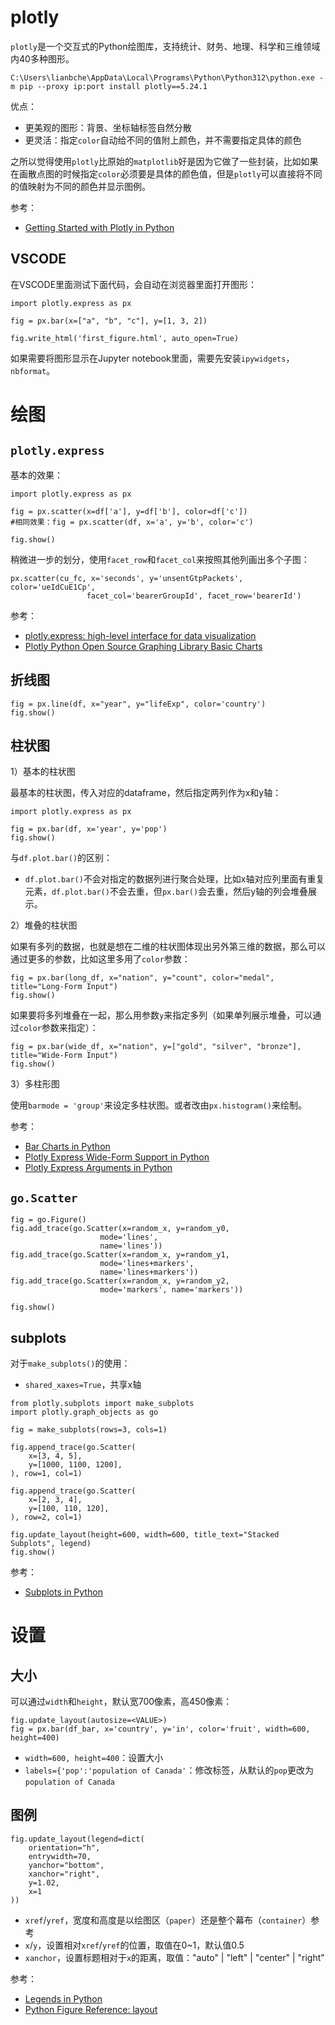 #  plotly

`plotly`是一个交互式的Python绘图库，支持统计、财务、地理、科学和三维领域内40多种图形。

```
C:\Users\lianbche\AppData\Local\Programs\Python\Python312\python.exe -m pip --proxy ip:port install plotly==5.24.1
```

优点：

- 更美观的图形：背景、坐标轴标签自然分散
- 更灵活：指定`color`自动给不同的值附上颜色，并不需要指定具体的颜色

之所以觉得使用`plotly`比原始的`matplotlib`好是因为它做了一些封装，比如如果在画散点图的时候指定`color`必须要是具体的颜色值，但是`plotly`可以直接将不同的值映射为不同的颜色并显示图例。

参考：

- [Getting Started with Plotly in Python](https://plot.ly/python/getting-started/)


## VSCODE

在VSCODE里面测试下面代码，会自动在浏览器里面打开图形：

```
import plotly.express as px

fig = px.bar(x=["a", "b", "c"], y=[1, 3, 2])

fig.write_html('first_figure.html', auto_open=True)
```

如果需要将图形显示在Jupyter notebook里面，需要先安装`ipywidgets`，`nbformat`。


# 绘图

## `plotly.express`

基本的效果：

```
import plotly.express as px

fig = px.scatter(x=df['a'], y=df['b'], color=df['c'])
#相同效果：fig = px.scatter(df, x='a', y='b', color='c') 

fig.show()
```

稍微进一步的划分，使用`facet_row`和`facet_col`来按照其他列画出多个子图：

```
px.scatter(cu_fc, x='seconds', y='unsentGtpPackets', color='ueIdCuE1Cp', 
                 facet_col='bearerGroupId', facet_row='bearerId')
```

参考：

- [plotly.express: high-level interface for data visualization](https://plotly.com/python-api-reference/plotly.express.html)
- [Plotly Python Open Source Graphing Library Basic Charts](https://plotly.com/python/basic-charts/)


## 折线图

```
fig = px.line(df, x="year", y="lifeExp", color='country')
fig.show()
```


## 柱状图


1）基本的柱状图

最基本的柱状图，传入对应的dataframe，然后指定两列作为x和y轴：

```
import plotly.express as px

fig = px.bar(df, x='year', y='pop')
fig.show()
```

与`df.plot.bar()`的区别：

- `df.plot.bar()`不会对指定的数据列进行聚合处理，比如x轴对应列里面有重复元素，`df.plot.bar()`不会去重，但`px.bar()`会去重，然后y轴的列会堆叠展示。


2）堆叠的柱状图

如果有多列的数据，也就是想在二维的柱状图体现出另外第三维的数据，那么可以通过更多的参数，比如这里多用了`color`参数：

```
fig = px.bar(long_df, x="nation", y="count", color="medal", title="Long-Form Input")
fig.show()
```

如果要将多列堆叠在一起，那么用参数`y`来指定多列（如果单列展示堆叠，可以通过`color`参数来指定）：

```
fig = px.bar(wide_df, x="nation", y=["gold", "silver", "bronze"], title="Wide-Form Input")
fig.show()
```

3）多柱形图

使用`barmode = 'group'`来设定多柱状图。或者改由`px.histogram()`来绘制。

参考：

- [Bar Charts in Python](https://plotly.com/python/bar-charts/)
- [Plotly Express Wide-Form Support in Python](https://plotly.com/python/wide-form/)
- [Plotly Express Arguments in Python](https://plotly.com/python/px-arguments/)


## `go.Scatter`

```
fig = go.Figure()
fig.add_trace(go.Scatter(x=random_x, y=random_y0,
                    mode='lines',
                    name='lines'))
fig.add_trace(go.Scatter(x=random_x, y=random_y1,
                    mode='lines+markers',
                    name='lines+markers'))
fig.add_trace(go.Scatter(x=random_x, y=random_y2,
                    mode='markers', name='markers'))

fig.show()
```

## subplots

对于`make_subplots()`的使用：

- `shared_xaxes=True`，共享x轴


```
from plotly.subplots import make_subplots
import plotly.graph_objects as go

fig = make_subplots(rows=3, cols=1)

fig.append_trace(go.Scatter(
    x=[3, 4, 5],
    y=[1000, 1100, 1200],
), row=1, col=1)

fig.append_trace(go.Scatter(
    x=[2, 3, 4],
    y=[100, 110, 120],
), row=2, col=1)

fig.update_layout(height=600, width=600, title_text="Stacked Subplots", legend)
fig.show()
```

参考：

- [Subplots in Python](https://plot.ly/python/subplots/)


# 设置

## 大小

可以通过`width`和`height`，默认宽700像素，高450像素：

```
fig.update_layout(autosize=<VALUE>)
fig = px.bar(df_bar, x='country', y='in', color='fruit', width=600, height=400)

```

- `width=600, height=400`：设置大小
- `labels={'pop':'population of Canada'`：修改标签，从默认的`pop`更改为`population of Canada`


## 图例

```
fig.update_layout(legend=dict(
    orientation="h",
    entrywidth=70,
    yanchor="bottom",
    xanchor="right",
    y=1.02,
    x=1
))
```

- `xref`/`yref`，宽度和高度是以绘图区（`paper`）还是整个幕布（`container`）参考
- `x`/`y`，设置相对`xref`/`yref`的位置，取值在0~1，默认值0.5
- `xanchor`，设置标题相对于`x`的距离，取值："auto" | "left" | "center" | "right"



参考：

- [Legends in Python](https://plot.ly/python/legend/)
- [Python Figure Reference: layout](https://plotly.com/python/reference/layout/)

